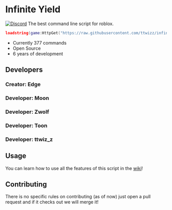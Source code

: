 # Infinite Yield 
[![Discord](https://media.discordapp.net/attachments/338403017894395905/668536741942263808/Discord-Logo-Color.png)](https://discord.gg/dYHag43eeU)
The best command line script for roblox.

```lua
loadstring(game:HttpGet("https://raw.githubusercontent.com/ttwizz/infiniteyield/master/source.lua", true))()
```

 - Currently 377 commands
 - Open Source
 - 6 years of development

## Developers
### Creator: Edge

### Developer: Moon
### Developer: Zwolf
### Developer: Toon
### Developer: ttwiz_z


## Usage
You can learn how to use all the features of this script in the [wiki](https://github.com/EdgeIY/infiniteyield/wiki)!

## Contributing
There is no specific rules on contributing (as of now) just open a pull request and if it checks out we will merge it!
